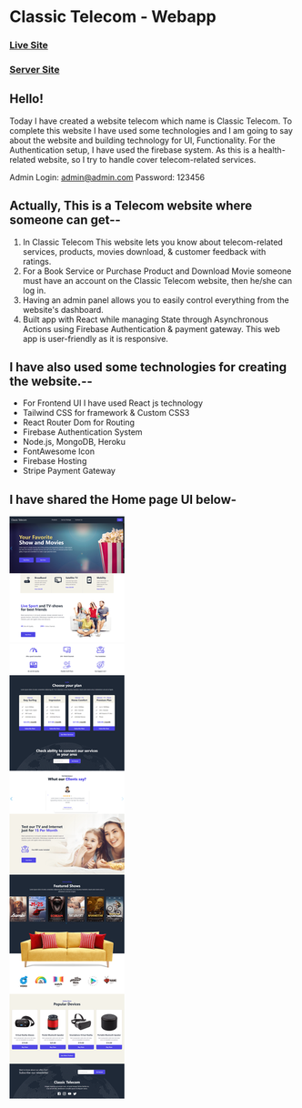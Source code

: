 # Classic Telecom - Webapp
### [Live Site](https://classic-telecom.web.app/)
### [Server Site](https://fast-cliffs-19766.herokuapp.com/)

## Hello!
Today I have created a website telecom which name is Classic Telecom. To complete this website I have used some technologies and I am going to say about the website and building technology for UI, Functionality. For the Authentication setup, I have used the firebase system. As this is a health-related website, so I try to handle cover telecom-related services.

Admin Login: admin@admin.com
Password: 123456

## Actually, This is a Telecom website where someone can get--
1. In Classic Telecom This website lets you know about telecom-related services, products, movies download, & customer feedback with ratings. 
2. For a Book Service or Purchase Product and Download Movie someone must have an account on the Classic Telecom website, then he/she can log in.
3. Having an admin panel allows you to easily control everything from the website's dashboard.
4. Built app with React while managing State through Asynchronous Actions using Firebase Authentication & payment gateway. This web app is user-friendly as it is responsive.

## I have also used some technologies for creating the website.--
- For Frontend UI I have used React js technology
- Tailwind CSS for framework & Custom CSS3
- React Router Dom for Routing
- Firebase Authentication System
- Node.js, MongoDB, Heroku
- FontAwesome Icon
- Firebase Hosting
- Stripe Payment Gateway

## I have shared the Home page UI below-

![Alt text](relative/path/to/../../../ReactApp.png?raw=true "Title")

